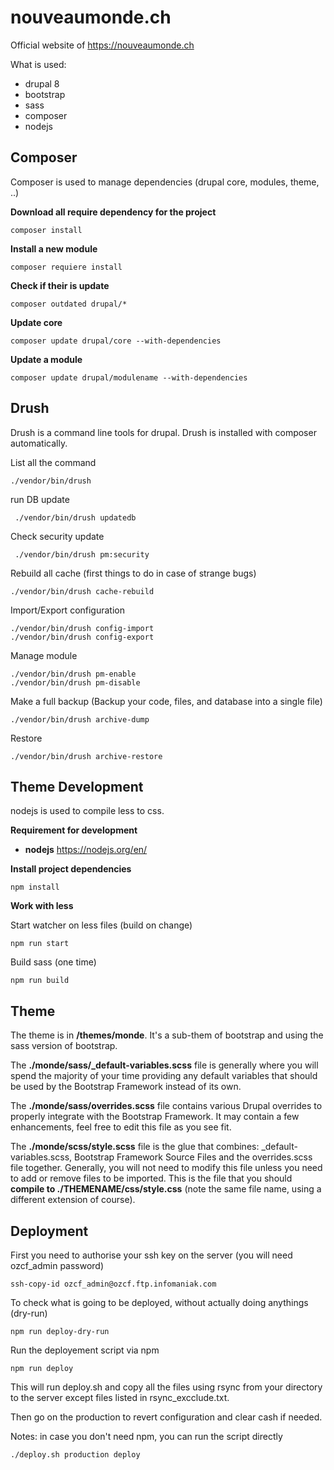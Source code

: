 # nouveaumonde.ch

Official website of https://nouveaumonde.ch

What is used:
- drupal 8
- bootstrap
- sass
- composer
- nodejs

## Composer
Composer is used to manage dependencies (drupal core, modules, theme, ..)

**Download all require dependency for the project**

    composer install
   
**Install a new module**
   
    composer requiere install
       
**Check if their is update**
        
    composer outdated drupal/*
        
**Update core**

    composer update drupal/core --with-dependencies

**Update a module**

    composer update drupal/modulename --with-dependencies

## Drush

Drush is a command line tools for drupal. Drush is installed with composer automatically.


List all the command

    ./vendor/bin/drush
    
run DB update
    
     ./vendor/bin/drush updatedb
            
Check security update
    
     ./vendor/bin/drush pm:security

Rebuild all cache (first things to do in case of strange bugs)

    ./vendor/bin/drush cache-rebuild
    
Import/Export configuration

    ./vendor/bin/drush config-import
    ./vendor/bin/drush config-export
    
Manage module

    ./vendor/bin/drush pm-enable
    ./vendor/bin/drush pm-disable
   
Make a full backup (Backup your code, files, and database into a single file)

    ./vendor/bin/drush archive-dump
   
Restore

    ./vendor/bin/drush archive-restore

        
## Theme Development

nodejs is used to compile less to css.

**Requirement for development**

- **nodejs** https://nodejs.org/en/

**Install project dependencies**

    npm install

**Work with less**

Start watcher on less files (build on change)

    npm run start

Build sass (one time)

    npm run build
 
## Theme

The theme is in **/themes/monde**. It's a sub-them of bootstrap and using the sass version of bootstrap.

The **./monde/sass/_default-variables.scss** file is generally where you will spend the majority of your time providing any
default variables that should be used by the Bootstrap Framework instead of its own.

The **./monde/sass/overrides.scss** file contains various Drupal overrides to properly integrate with the Bootstrap Framework.
It may contain a few enhancements, feel free to edit this file as you see fit.

The **./monde/scss/style.scss** file is the glue that combines: 
_default-variables.scss, Bootstrap Framework Source Files and the overrides.scss file together.
 Generally, you will not need to modify this file unless you need to add or remove files to be imported.
 This is the file that you should **compile to ./THEMENAME/css/style.css**
 (note the same file name, using a different extension of course).



## Deployment

First you need to authorise your ssh key on the server (you will need ozcf_admin password)

    ssh-copy-id ozcf_admin@ozcf.ftp.infomaniak.com
    
To check what is going to be deployed, without actually doing anythings (dry-run)

    npm run deploy-dry-run

Run the deployement script via npm

    npm run deploy
    
    
This will run deploy.sh and copy all the files using rsync from your directory to the server except files listed in
rsync_excclude.txt.

Then go on the production to revert configuration and clear cash if needed.

Notes: in case you don't need npm, you can run the script directly

    ./deploy.sh production deploy
